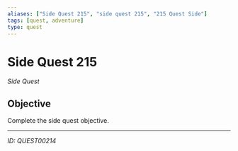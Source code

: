 ```yaml
---
aliases: ["Side Quest 215", "side quest 215", "215 Quest Side"]
tags: [quest, adventure]
type: quest
---
```


# Side Quest 215

*Side Quest*

## Objective
Complete the side quest objective.

---
*ID: QUEST00214*